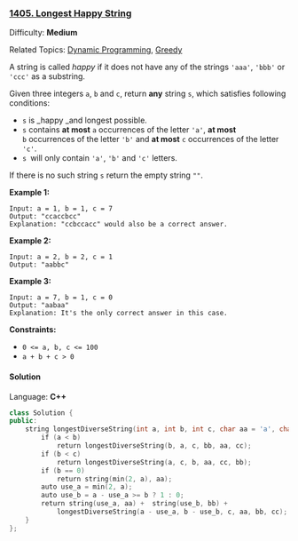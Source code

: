 ### [1405\. Longest Happy String](https://leetcode.com/problems/longest-happy-string/)

Difficulty: **Medium**

Related Topics: [Dynamic Programming](https://leetcode.com/tag/dynamic-programming/), [Greedy](https://leetcode.com/tag/greedy/)

A string is called _happy_ if it does not have any of the strings `'aaa'`, `'bbb'` or `'ccc'` as a substring.

Given three integers `a`, `b` and `c`, return **any** string `s`, which satisfies following conditions:

- `s` is \_happy _and longest possible.
- `s` contains **at most** `a` occurrences of the letter `'a'`, **at most** `b` occurrences of the letter `'b'` and **at most** `c` occurrences of the letter `'c'`.
- `s `will only contain `'a'`, `'b'` and `'c'` letters.

If there is no such string `s` return the empty string `""`.

**Example 1:**

```
Input: a = 1, b = 1, c = 7
Output: "ccaccbcc"
Explanation: "ccbccacc" would also be a correct answer.
```

**Example 2:**

```
Input: a = 2, b = 2, c = 1
Output: "aabbc"
```

**Example 3:**

```
Input: a = 7, b = 1, c = 0
Output: "aabaa"
Explanation: It's the only correct answer in this case.
```

**Constraints:**

- `0 <= a, b, c <= 100`
- `a + b + c > 0`

#### Solution

Language: **C++**

```c++
class Solution {
public:
    string longestDiverseString(int a, int b, int c, char aa = 'a', char bb = 'b', char cc = 'c') {
        if (a < b)
            return longestDiverseString(b, a, c, bb, aa, cc);
        if (b < c)
            return longestDiverseString(a, c, b, aa, cc, bb);
        if (b == 0)
            return string(min(2, a), aa);
        auto use_a = min(2, a);
        auto use_b = a - use_a >= b ? 1 : 0;
        return string(use_a, aa) +  string(use_b, bb) +
            longestDiverseString(a - use_a, b - use_b, c, aa, bb, cc);
    }
};
```
